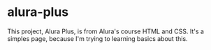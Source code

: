# alura-plus
This project, Alura Plus, is from Alura's course HTML and CSS. It's a simples page, because I'm trying to learning basics about this.